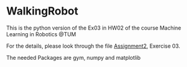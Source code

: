 # WalkingRobot

This is the python version of the Ex03 in HW02 of the course Machine Learning in Robotics @TUM

For the details, please look through the file [Assignment2](Assignment2.pdf), Exercise 03.

The needed Packages are gym, numpy and matplotlib

